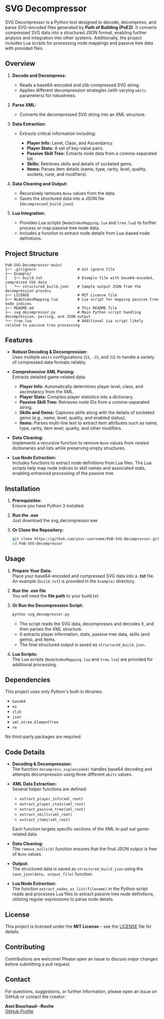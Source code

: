 # SVG Decompressor

SVG Decompressor is a Python tool designed to decode, decompress, and parse SVG-encoded files generated by **Path of Building (PoE2)**. It converts compressed SVG data into a structured JSON format, enabling further analysis and integration into other systems. Additionally, the project includes Lua scripts for processing node mappings and passive tree data with provided files.

## Overview

1. **Decode and Decompress:**    
   - Reads a base64-encoded and zlib-compressed SVG string.
   - Applies different decompression strategies (with varying `wbits` parameters) for robustness.  
2. **Parse XML:**
   
   - Converts the decompressed SVG string into an XML structure.
     
4. **Data Extraction:**  
   - Extracts critical information including:
     
     - **Player Info:** Level, Class, and Ascendancy.
     - **Player Stats:** A set of key-value pairs.
     - **Passive Skill Tree:** Extracts node data from a comma-separated list.
     - **Skills:** Retrieves skills and details of socketed gems.
     - **Items:** Parses item details (name, type, rarity, level, quality, sockets, rune, and modifiers).
       
5. **Data Cleaning and Output:**
   
   - Recursively removes `None` values from the data.
   - Saves the structured data into a JSON file (`decompressed_build.json`).
     
7. **Lua Integration:**
   
   - Provides Lua scripts (`NodeIndexMapping.lua` and `tree.lua`) to further process or map passive tree node data.
   - Includes a function to extract node details from Lua-based node definitions.

## Project Structure

```
PoB-SVG-Decompressor-main/
├── .gitignore                   # Git ignore file
├── Example/
│   ├── build.txt                # Example file with base64-encoded, compressed SVG data
│   └── structured_build.json    # Sample output JSON from the decompression process
├── LICENSE                      # MIT License file
├── NodeIndexMapping.lua         # Lua script for mapping passive tree node indices
├── README.md                    # This README file
├── svg_decompressor.py          # Main Python script handling decompression, parsing, and JSON output
└── tree.lua                     # Additional Lua script likely related to passive tree processing
```

## Features

- **Robust Decoding & Decompression:**  
  Uses multiple `wbits` configurations (`15`, `-15`, and `31`) to handle a variety of compressed data formats reliably.
  
- **Comprehensive XML Parsing:**  
  Extracts detailed game-related data:
  - **Player Info:** Automatically determines player level, class, and ascendancy from the XML.
  - **Player Stats:** Compiles player statistics into a dictionary.
  - **Passive Skill Tree:** Retrieves node IDs from a comma-separated string.
  - **Skills and Gems:** Captures skills along with the details of socketed gems (e.g., name, level, quality, and enabled status).
  - **Items:** Parses multi-line text to extract item attributes such as name, type, rarity, item level, quality, and other modifiers.
  
- **Data Cleaning:**  
  Implements a recursive function to remove `None` values from nested dictionaries and lists while preserving empty structures.
  
- **Lua Node Extraction:**  
  Includes functions to extract node definitions from Lua files. The Lua scripts help map node indices to skill names and associated stats, enabling enhanced processing of the passive tree.

## Installation
   
1. **Prerequisites:**  
   Ensure you have Python 3 installed.

2. **Run the .exe**   
   Just download the svg_decompressor.exe   

3. **Or Clone the Repository:**

   ```bash
   git clone https://github.com/your-username/PoB-SVG-Decompressor.git
   cd PoB-SVG-Decompressor
   ```
   
## Usage

1. **Prepare Your Data:**  
   Place your base64-encoded and compressed SVG data into a **.txt** file. An example (`build.txt`) is provided in the `Example/` directory.   

2. **Run the .exe file**   
   You will need the **file path** to your build.txt.   

3. **Or Run the Decompression Script:**

   ```bash
   python svg_decompressor.py
   ```

   - The script reads the SVG data, decompresses and decodes it, and then parses the XML structure.
   - It extracts player information, stats, passive tree data, skills (and gems), and items.
   - The final structured output is saved as `structured_build.json`.

4. **Lua Scripts:**  
   The Lua scripts (`NodeIndexMapping.lua` and `tree.lua`) are provided for additional processing.

## Dependencies

This project uses only Python's built-in libraries:
- `base64`
- `os`
- `zlib`
- `json`
- `xml.etree.ElementTree`
- `re`

No third-party packages are required.

## Code Details

- **Decoding & Decompression:**  
  The function `decompress_svg(encoded)` handles base64 decoding and attempts decompression using three different `wbits` values.
  
- **XML Data Extraction:**  
  Several helper functions are defined:
  - `extract_player_info(xml_root)`
  - `extract_player_stats(xml_root)`
  - `extract_passive_tree(xml_root)`
  - `extract_skills(xml_root)`
  - `extract_items(xml_root)`
  
  Each function targets specific sections of the XML to pull out game-related data.
  
- **Data Cleaning:**  
  The `remove_nulls(d)` function ensures that the final JSON output is free of `None` values.
  
- **Output:**  
  The structured data is saved as `structured_build.json` using the `save_json(data, output_file)` function.
  
- **Lua Node Extraction:**  
  The function `extract_nodes_as_list(filename)` in the Python script reads and processes Lua files to extract passive tree node definitions, utilizing regular expressions to parse node details.

## License

This project is licensed under the **MIT License** – see the [LICENSE](LICENSE) file for details.

## Contributing

Contributions are welcome! Please open an issue to discuss major changes before submitting a pull request.

## Contact

For questions, suggestions, or further information, please open an issue on GitHub or contact the creator:

**Axel Bouchaud--Roche**  
[GitHub Profile](https://github.com/AxelBcr)
